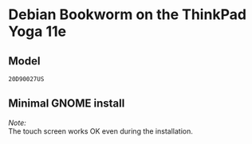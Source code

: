 # Debian Bookworm on the ThinkPad Yoga 11e

## Model
```
20D90027US
```
## Minimal GNOME install

*Note:*  
The touch screen works OK even during the installation.

